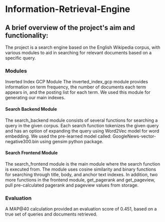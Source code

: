 # Information-Retrieval-Engine
## A brief overview of the project's aim and functionality:

The project is a search engine based on the English Wikipedia corpus, with various modules to aid in searching for relevant documents based on a specific query.

### Modules
Inverted Index GCP Module
The inverted_index_gcp module provides information on term frequency, the number of documents each term appears in, and the posting list for each term. We used this module for generating our main indexes.

#### Search Backend Module
The search_backend module consists of several functions for searching a query in the given corpus. Each search function tokenizes the given query and has an option of expanding the query using Word2Vec model for word embedding. We used the pre-learned model called: GoogleNews-vector-negative300.bin using gensim python package.

#### Search Frontend Module
The search_frontend module is the main module where the search function is executed from. The module uses cosine similarity and binary functions for searching through title, body, and anchor text indexes. In addition, two more functions in the frontend module, get_pagerank and get_pageview, pull pre-calculated pagerank and pageview values from storage.

### Evaluation
A MAP@40 calculation provided an evaluation score of 0.451, based on a true set of queries and documents retrieved.
